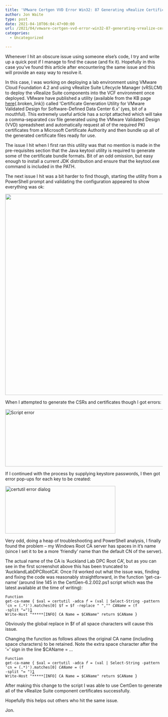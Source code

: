 ```yaml
---
title: 'VMware Certgen VVD Error Win32: 87 Generating vRealize Certificates'
author: Jon Waite
type: post
date: 2021-04-10T06:04:47+00:00
url: /2021/04/vmware-certgen-vvd-error-win32-87-generating-vrealize-certificates/
categories:
  - Uncategorized

---
```

Whenever I hit an obscure issue using someone else&#8217;s code, I try and write up a quick post if I manage to find the cause (and fix it). Hopefully in this case you&#8217;ve found this article after encountering the same issue and this will provide an easy way to resolve it.

In this case, I was working on deploying a lab environment using VMware Cloud Foundation 4.2 and using vRealize Suite Lifecycle Manager (vRSLCM) to deploy the vRealize Suite components into the VCF environment once deployed. VMware have published a utility (available from the KB page [here][1]{.broken_link}) called &#8216;Certificate Generation Utility for VMware Validated Design for Software-Defined Data Center 6.x&#8217; (yes, bit of a mouthful). This extremely useful article has a script attached which will take a comma-separated csv file generated using the VMware Validated Design (VVD) spreadsheet and automatically request all of the required PKI certificates from a Microsoft Certificate Authority and then bundle up all of the generated certificate files ready for use.

The issue I hit when I first ran this utility was that no mention is made in the pre-requisites section that the Java keytool utility is required to generate some of the certificate bundle formats. Bit of an odd omission, but easy enough to install a current JDK distribution and ensure that the keytool.exe command is included in the PATH.

The next issue I hit was a bit harder to find though, starting the utility from a PowerShell prompt and validating the configuration appeared to show everything was ok:

<img loading="lazy" decoding="async" width="832" height="642" class="wp-image-68901 size-full aligncenter" src="https://kiwicloud.ninja/wp-content/uploads/2021/04/Pasted-3.png" srcset="https://kiwicloud.ninja/wp-content/uploads/2021/04/Pasted-3.png 832w, https://kiwicloud.ninja/wp-content/uploads/2021/04/Pasted-3-300x231.png 300w, https://kiwicloud.ninja/wp-content/uploads/2021/04/Pasted-3-800x617.png 800w, https://kiwicloud.ninja/wp-content/uploads/2021/04/Pasted-3-768x593.png 768w, https://kiwicloud.ninja/wp-content/uploads/2021/04/Pasted-3-150x116.png 150w, https://kiwicloud.ninja/wp-content/uploads/2021/04/Pasted-3-194x150.png 194w" sizes="(max-width: 832px) 100vw, 832px" /> 

When I attempted to generate the CSRs and certificates though I got errors:

<img loading="lazy" decoding="async" class="aligncenter wp-image-68888 size-full" src="https://kiwicloud.ninja/wp-content/uploads/2021/04/Pasted-1.png" alt="Script error" width="840" height="183" srcset="https://kiwicloud.ninja/wp-content/uploads/2021/04/Pasted-1.png 840w, https://kiwicloud.ninja/wp-content/uploads/2021/04/Pasted-1-300x65.png 300w, https://kiwicloud.ninja/wp-content/uploads/2021/04/Pasted-1-800x174.png 800w, https://kiwicloud.ninja/wp-content/uploads/2021/04/Pasted-1-768x167.png 768w, https://kiwicloud.ninja/wp-content/uploads/2021/04/Pasted-1-150x33.png 150w, https://kiwicloud.ninja/wp-content/uploads/2021/04/Pasted-1-250x54.png 250w" sizes="(max-width: 840px) 100vw, 840px" /> 

If I continued with the process by supplying keystore passwords, I then got error pop-ups for each key to be created:

<img loading="lazy" decoding="async" class="aligncenter wp-image-68890 size-full" src="https://kiwicloud.ninja/wp-content/uploads/2021/04/Pasted-2.png" alt="certutil error dialog" width="352" height="152" srcset="https://kiwicloud.ninja/wp-content/uploads/2021/04/Pasted-2.png 352w, https://kiwicloud.ninja/wp-content/uploads/2021/04/Pasted-2-300x130.png 300w, https://kiwicloud.ninja/wp-content/uploads/2021/04/Pasted-2-150x65.png 150w, https://kiwicloud.ninja/wp-content/uploads/2021/04/Pasted-2-250x108.png 250w" sizes="(max-width: 352px) 100vw, 352px" /> 

Very odd, doing a heap of troubleshooting and PowerShell analysis, I finally found the problem &#8211; my Windows Root CA server has spaces in it&#8217;s name (since I set it to be a more &#8216;friendly&#8217; name than the default CN of the server).

The actual name of the CA is &#8216;Auckland Lab DPC Root CA&#8217;, but as you can see in the first screenshot above this has been truncated to &#8216;AucklandLabDPCRootCA&#8217;. Once I&#8217;d worked out what the issue was, finding and fixing the code was reasonably straightforward, in the function &#8216;get-ca-name&#8217; (around line 145 in the CertGen-6.2.002.ps1 script which was the latest available at the time of writing):

<code class="EnlighterJSRAW" data-enlighter-language="powershell">Function get-ca-name {
$val = certutil -adca
$f = ($val | Select-String -pattern 'cn = (.*)').matches[0]
$f = $f -replace " ",""
$CAName = ($f -split "=")[1]
Write-Host "*****[INFO] CA Name = $CAName"
return $CAName
}</code>

Obviously the global replace in $f of all space characters will cause this issue.

Changing the function as follows allows the original CA name (including space characters) to be retained. Note the extra space character after the &#8216;=&#8217; sign in the line $CAName = &#8230;

<code class="EnlighterJSRAW" data-enlighter-language="powershell">Function get-ca-name {
$val = certutil -adca
$f = ($val | Select-String -pattern 'cn = (.*)').matches[0]
$CAName = ($f -split "= ")[1]
Write-Host "*****[INFO] CA Name = $CAName"
return $CAName
}</code>

After making this change to the script I was able to use CertGen to generate all of the vRealize Suite component certificates successfully.

Hopefully this helps out others who hit the same issue.

Jon.

 [1]: https://kb.vmware.com/s/article/78246